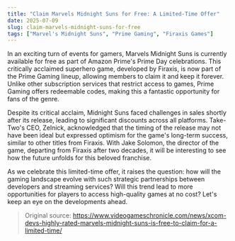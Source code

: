 ```yaml
---
title: "Claim Marvels Midnight Suns for Free: A Limited-Time Offer"
date: 2025-07-09
slug: claim-marvels-midnight-suns-for-free
tags: ["Marvel's Midnight Suns", "Prime Gaming", "Firaxis Games"]
---
```


In an exciting turn of events for gamers, Marvels Midnight Suns is currently available for free as part of Amazon Prime's Prime Day celebrations. This critically acclaimed superhero game, developed by Firaxis, is now part of the Prime Gaming lineup, allowing members to claim it and keep it forever. Unlike other subscription services that restrict access to games, Prime Gaming offers redeemable codes, making this a fantastic opportunity for fans of the genre.

Despite its critical acclaim, Midnight Suns faced challenges in sales shortly after its release, leading to significant discounts across all platforms. Take-Two's CEO, Zelnick, acknowledged that the timing of the release may not have been ideal but expressed optimism for the game's long-term success, similar to other titles from Firaxis. With Jake Solomon, the director of the game, departing from Firaxis after two decades, it will be interesting to see how the future unfolds for this beloved franchise.

As we celebrate this limited-time offer, it raises the question: how will the gaming landscape evolve with such strategic partnerships between developers and streaming services? Will this trend lead to more opportunities for players to access high-quality games at no cost? Let's keep an eye on the developments ahead.
> Original source: https://www.videogameschronicle.com/news/xcom-devs-highly-rated-marvels-midnight-suns-is-free-to-claim-for-a-limited-time/